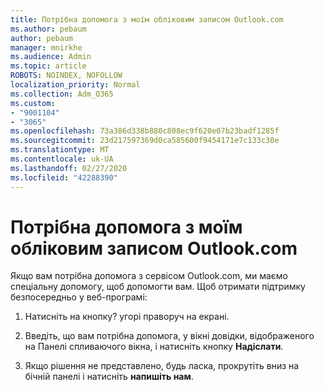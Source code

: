 ```yaml
---
title: Потрібна допомога з моїм обліковим записом Outlook.com
ms.author: pebaum
author: pebaum
manager: mnirkhe
ms.audience: Admin
ms.topic: article
ROBOTS: NOINDEX, NOFOLLOW
localization_priority: Normal
ms.collection: Adm_O365
ms.custom:
- "9001104"
- "3065"
ms.openlocfilehash: 73a386d338b880c808ec9f620e07b23badf1285f
ms.sourcegitcommit: 23d217597369d0ca585600f9454171e7c133c30e
ms.translationtype: MT
ms.contentlocale: uk-UA
ms.lasthandoff: 02/27/2020
ms.locfileid: "42288390"
---
```

# <a name="need-help-with-my-outlookcom-account"></a>Потрібна допомога з моїм обліковим записом Outlook.com

Якщо вам потрібна допомога з сервісом Outlook.com, ми маємо спеціальну допомогу, щоб допомогти вам. Щоб отримати підтримку безпосередньо у веб-програмі: 

1. Натисніть на кнопку? угорі праворуч на екрані. 

2. Введіть, що вам потрібна допомога, у вікні довідки, відображеного на Панелі спливаючого вікна, і натисніть кнопку **Надіслати**. 

3. Якщо рішення не представлено, будь ласка, прокрутіть вниз на бічній панелі і натисніть **напишіть нам**.
